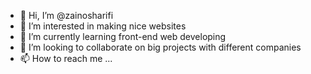 - 👋 Hi, I’m @zainosharifi
- 👀 I’m interested in making nice websites
- 🌱 I’m currently learning front-end web developing
- 💞️ I’m looking to collaborate on big projects with different companies
- 📫 How to reach me ...

<!---
zainosharifi/zainosharifi is a ✨ special ✨ repository because its `README.md` (this file) appears on your GitHub profile.
You can click the Preview link to take a look at your changes.
--->
